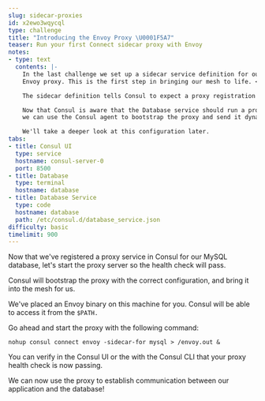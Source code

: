 ```yaml
---
slug: sidecar-proxies
id: x2ewo3wqycql
type: challenge
title: "Introducing the Envoy Proxy \U0001F5A7"
teaser: Run your first Connect sidecar proxy with Envoy
notes:
- type: text
  contents: |-
    In the last challenge we set up a sidecar service definition for our
    Envoy proxy. This is the first step in bringing our mesh to life. <br>

    The sidecar definition tells Consul to expect a proxy registration for a service, Database, in this example. <br>

    Now that Consul is aware that the Database service should run a proxy,
    we can use the Consul agent to bootstrap the proxy and send it dynamic configuration. <br>

    We'll take a deeper look at this configuration later.
tabs:
- title: Consul UI
  type: service
  hostname: consul-server-0
  port: 8500
- title: Database
  type: terminal
  hostname: database
- title: Database Service
  type: code
  hostname: database
  path: /etc/consul.d/database_service.json
difficulty: basic
timelimit: 900
---
```

Now that we've registered a proxy service in Consul for our MySQL database,
let's start the proxy server so the health check will pass. <br>

Consul will bootstrap the proxy with the correct configuration, and bring it into the mesh for us. <br>

We've placed an Envoy binary on this machine for you.
Consul will be able to access it from the `$PATH.` <br>

Go ahead and start the proxy with the following command: <br>

```
nohup consul connect envoy -sidecar-for mysql > /envoy.out &
```

You can verify in the Consul UI or the with the Consul CLI that your proxy health check is now passing. <br>

We can now use the proxy to establish communication between our application and the database!